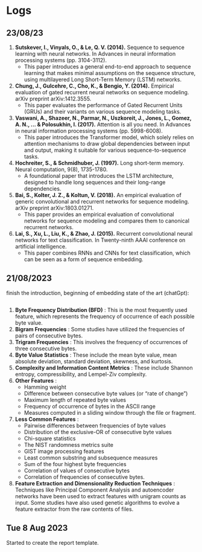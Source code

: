 # Logs

## 23/08/23


1. **Sutskever, I., Vinyals, O., & Le, Q. V. (2014).** Sequence to sequence learning with neural networks. In Advances in neural information processing systems (pp. 3104-3112).
   * This paper introduces a general end-to-end approach to sequence learning that makes minimal assumptions on the sequence structure, using multilayered Long Short-Term Memory (LSTM) networks.
2. **Chung, J., Gulcehre, C., Cho, K., & Bengio, Y. (2014).** Empirical evaluation of gated recurrent neural networks on sequence modeling. arXiv preprint arXiv:1412.3555.
   * This paper evaluates the performance of Gated Recurrent Units (GRUs) and their variants on various sequence modeling tasks.
3. **Vaswani, A., Shazeer, N., Parmar, N., Uszkoreit, J., Jones, L., Gomez, A. N., ... & Polosukhin, I. (2017).** Attention is all you need. In Advances in neural information processing systems (pp. 5998-6008).
   * This paper introduces the Transformer model, which solely relies on attention mechanisms to draw global dependencies between input and output, making it suitable for various sequence-to-sequence tasks.
4. **Hochreiter, S., & Schmidhuber, J. (1997).** Long short-term memory. Neural computation, 9(8), 1735-1780.
   * A foundational paper that introduces the LSTM architecture, designed to handle long sequences and their long-range dependencies.
5. **Bai, S., Kolter, J. Z., & Koltun, V. (2018).** An empirical evaluation of generic convolutional and recurrent networks for sequence modeling. arXiv preprint arXiv:1803.01271.
   * This paper provides an empirical evaluation of convolutional networks for sequence modeling and compares them to canonical recurrent networks.
6. **Lai, S., Xu, L., Liu, K., & Zhao, J. (2015).** Recurrent convolutional neural networks for text classification. In Twenty-ninth AAAI conference on artificial intelligence.
   * This paper combines RNNs and CNNs for text classification, which can be seen as a form of sequence embedding.

## 21/08/2023

finish the introduction, beginning of embedding state of the art (chatGpt):

```shell

```

1. **Byte Frequency Distribution (BFD)** : This is the most frequently used feature, which represents the frequency of occurrence of each possible byte value.
2. **Bigram Frequencies** : Some studies have utilized the frequencies of pairs of consecutive bytes.
3. **Trigram Frequencies** : This involves the frequency of occurrences of three consecutive bytes.
4. **Byte Value Statistics** : These include the mean byte value, mean absolute deviation, standard deviation, skewness, and kurtosis.
5. **Complexity and Information Content Metrics** : These include Shannon entropy, compressibility, and Lempel-Ziv complexity.
6. **Other Features** :
   * Hamming weight
   * Difference between consecutive byte values (or “rate of change”)
   * Maximum length of repeated byte values
   * Frequency of occurrence of bytes in the ASCII range
   * Measures computed in a sliding window through the file or fragment.
7. **Less Common Features** :
   * Pairwise differences between frequencies of byte values
   * Distribution of the exclusive-OR of consecutive byte values
   * Chi-square statistics
   * The NIST randomness metrics suite
   * GIST image processing features
   * Least common substring and subsequence measures
   * Sum of the four highest byte frequencies
   * Correlation of values of consecutive bytes
   * Correlation of frequencies of consecutive bytes.
8. **Feature Extraction and Dimensionality Reduction Techniques** : Techniques like Principal Component Analysis and autoencoder networks have been used to extract features with unigram counts as input. Some studies have also used genetic algorithms to evolve a feature extractor from the raw contents of files.

## Tue 8 Aug 2023

Started to create the report template.
